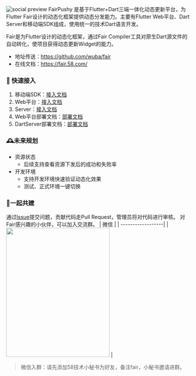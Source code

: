 ![social preview](https://github.com/wuba/fair/blob/main/best-ui-template.png)
FairPushy 是基于Flutter+Dart三端一体化动态更新平台，为Flutter Fair设计的动态化框架提供动态分发能力。主要有Flutter Web平台、Dart Server和移动端SDK组成，使用统一的技术Dart语言开发。

Fair是为Flutter设计的动态化框架，通过Fair Compiler工具对原生Dart源文件的自动转化，使项目获得动态更新Widget的能力。
* 地址传送：https://github.com/wuba/fair
* 在线文档：https://fair.58.com/

### 🚀 快速接入

1. 移动端SDK：[接入文档](https://github.com/wuba/FairPushy/blob/main/sdk/README.md)
2. Web平台：[接入文档](https://github.com/wuba/FairPushy/blob/main/web/README.md)
3. Server：[接入文档](https://github.com/wuba/FairPushy/blob/main/server/README.md)
4. Web平台部署文档：[部署文档](https://github.com/wuba/FairPushy/blob/main/web/%E5%9F%BA%E4%BA%8EDocker%E5%AE%B9%E5%99%A8%E9%83%A8%E7%BD%B2flutter%20web%E9%A1%B9%E7%9B%AE%E5%A4%A7%E4%BD%93%E6%B5%81%E7%A8%8B.md)
5. DartServer部署文档：[部署文档](https://github.com/wuba/FairPushy/blob/main/server/%E5%9F%BA%E4%BA%8EDocker%E5%AE%B9%E5%99%A8%E9%83%A8%E7%BD%B2dart%E6%9C%8D%E5%8A%A1%E7%AB%AF%E9%A1%B9%E7%9B%AE%E5%A4%A7%E4%BD%93%E6%B5%81%E7%A8%8B.md)

### 🕰未来规划
* 资源状态
  * 后续支持查看资源下发后的成功和失败率      
* 开发环境
  * 支持开发环境快速验证动态化效果     
  * 测试、正式环境一键切换  

### 🔧一起共建

通过[Issue](https://github.com/wuba/FairPushy/issues)提交问题，贡献代码走Pull Request，管理员将对代码进行审核。
对Fair感兴趣的小伙伴，可以加入交流群。
| 微信              | 
| ------------------|
| <img width="280" height="350" src=https://p6-juejin.byteimg.com/tos-cn-i-k3u1fbpfcp/7017d985152d4ec6865a3a96157fd9fd~tplv-k3u1fbpfcp-watermark.image?> |



> 微信入群：请先添加58技术小秘书为好友，备注fair，小秘书邀请进群。
